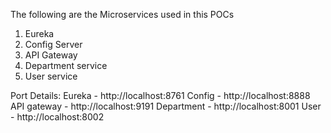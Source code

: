 The following are the Microservices used in this POCs
1. Eureka
2. Config Server
3. API Gateway
4. Department service
5. User service

Port Details:
Eureka     - http://localhost:8761
Config     - http://localhost:8888
API gateway - http://localhost:9191
Department - http://localhost:8001
User       - http://localhost:8002
